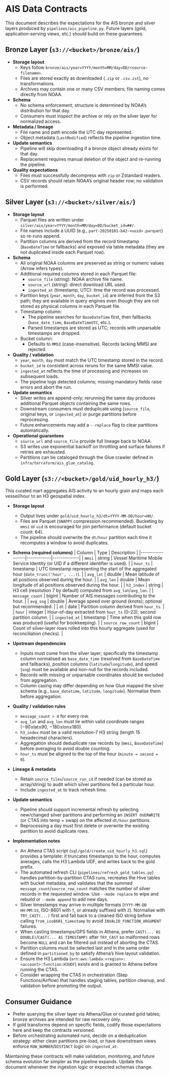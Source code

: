 # AIS Data Contracts

This document describes the expectations for the AIS bronze and silver layers produced by `pipelines/ais_pipeline.py`. Future layers (gold, application-serving views, etc.) should build on these guarantees.

## Bronze Layer (`s3://<bucket>/bronze/ais/`)

- **Storage layout**
  - Keys follow `bronze/ais/year=YYYY/month=MM/day=DD/<source-filename>`.
  - Files are stored exactly as downloaded (`.zip` or `.csv.zst`), no transformations.
  - Archives may contain one or many CSV members; file naming comes directly from NOAA.
- **Schema**
  - No schema enforcement; structure is determined by NOAA’s distribution for that day.
  - Consumers must inspect the archive or rely on the silver layer for normalized access.
- **Metadata / lineage**
  - File name and path encode the UTC day represented.
  - Object metadata (`LastModified`) reflects the pipeline ingestion time.
- **Update semantics**
  - Pipeline will skip downloading if a bronze object already exists for that day.
  - Replacement requires manual deletion of the object and re-running the pipeline.
- **Quality expectations**
  - Files must successfully decompress with `zip` or Zstandard readers.
  - CSV records should retain NOAA’s original header row; no validation is performed.

## Silver Layer (`s3://<bucket>/silver/ais/`)

- **Storage layout**
  - Parquet files are written under `silver/ais/year=YYYY/month=MM/day=DD/bucket_id=##/`.
  - File names include a UUID (e.g., `part-20250101-b42-<uuid>.parquet`) so re-runs append.
  - Partition columns are derived from the record timestamp (`BaseDateTime` or fallbacks) and exposed via table metadata (they are not duplicated inside each Parquet row).
- **Schema**
  - All original NOAA columns are preserved as string or numeric values (Arrow infers types).
  - Additional required columns stored in each Parquet file:
    - `source_file` (string): NOAA archive file name.
    - `source_url` (string): direct download URL used.
    - `ingested_at` (timestamp, UTC): time the record was processed.
  - Partition keys (`year`, `month`, `day`, `bucket_id`) are inferred from the S3 path; they are available in query engines even though they are not stored as physical columns in each Parquet file.
  - Timestamp column:
    - The pipeline searches for `BaseDateTime` first, then fallbacks (`base_date_time`, `BaseDateTimeUTC`, etc.).
    - Parsed timestamps are stored as UTC; records with unparsable timestamps are dropped.
  - Bucket column:
    - Defaults to `MMSI` (case-insensitive). Records lacking MMSI are rejected.
- **Quality / validation**
  - `year`, `month`, `day` must match the UTC timestamp stored in the record.
  - `bucket_id` is consistent across reruns for the same MMSI value.
  - `ingested_at` reflects the time of processing and increases on subsequent loads.
  - The pipeline logs detected columns; missing mandatory fields raise errors and abort the run.
- **Update semantics**
  - Silver writes are append-only; rerunning the same day produces additional Parquet objects containing the same rows.
  - Downstream consumers must deduplicate using (`source_file`, original keys, or `ingested_at`) or purge partitions before reprocessing.
  - Future enhancements may add a `--replace` flag to clear partitions automatically.
- **Operational guarantees**
  - `source_url` and `source_file` provide full lineage back to NOAA.
  - S3 writes use exponential backoff on throttling and surface failures if retries are exhausted.
  - Partitions can be cataloged through the Glue crawler defined in `infra/terraform/ais_glue_catalog`.

## Gold Layer (`s3://<bucket>/gold/uid_hourly_h3/`)

This curated mart aggregates AIS activity to an hourly grain and maps each vessel/hour to an H3 geospatial index.

- **Storage layout**
  - Output lives under `gold/uid_hourly_h3/dt=YYYY-MM-DD/hour=HH/`.
  - Files are Parquet (`SNAPPY` compression recommended). Bucketing by `mmsi` or `uid` is encouraged for join performance (default bucket count: 64).
  - The pipeline should overwrite the `dt/hour` partition each time it recomputes a window to avoid duplicates.

- **Schema (required columns)**
  | Column          | Type       | Description |
  |-----------------|------------|-------------|
  | `mmsi`          | string     | Vessel Maritime Mobile Service Identity (or UID if a different identifier is used). |
  | `hour_ts`       | timestamp  | UTC timestamp representing the start of the aggregated hour (`date_trunc('hour', ...)`). |
  | `avg_lat`       | double     | Mean latitude of all positions observed during the hour. |
  | `avg_lon`       | double     | Mean longitude of all positions observed during the hour. |
  | `h3_index`      | string     | H3 cell (resolution 7 by default) computed from `avg_lat`/`avg_lon`. |
  | `message_count` | bigint     | Number of AIS messages contributing to the hour. |
| `avg_sog`       | double     | Average speed over ground (knots); optional but recommended. |
| `dt`            | date       | Partition column derived from `hour_ts`. |
| `hour`          | integer    | Hour-of-day extracted from `hour_ts` (0–23); second partition column. |
| `ingested_at`   | timestamp  | Time when this gold row was produced (useful for bookkeeping). |
| `source_row_count` | bigint | Count of silver-layer rows rolled into this hourly aggregate (used for reconciliation checks). |

- **Upstream dependencies**
  - Inputs must come from the silver layer; specifically the timestamp column normalised as `base_date_time` (resolved from `BaseDateTime` and fallbacks), position columns (`latitude`/`longitude`), and speed (`sog`) must be available and non-null for the records included.
  - Records with missing or unparsable coordinates should be excluded from aggregation.
  - Column casing may differ depending on how Glue mapped the silver schema (e.g., `base_datetime`, `latitude`, `longitude`). Normalise them before aggregation.

- **Quality / validation rules**
  - `message_count > 0` for every row.
  - `avg_lat` and `avg_lon` must lie within valid coordinate ranges (−90≤lat≤90, −180≤lon≤180).
  - `h3_index` must be a valid resolution-7 H3 string (length 15 hexadecimal characters).
  - Aggregation should deduplicate raw records by (`mmsi`, `BaseDateTime`) before averaging to avoid double counting.
  - `hour_ts` must be aligned to the top of the hour (`minute = second = 0`).

- **Lineage & metadata**
  - Retain `source_files`/`source_run_id` if needed (can be stored as array/string) to audit which silver partitions fed a particular hour.
  - Include `ingested_at` to track refresh time.

- **Update semantics**
  - Pipeline should support incremental refresh by selecting new/changed silver partitions and performing an `INSERT OVERWRITE` (or CTAS into temp + swap) on the affected `dt/hour` partitions.
  - Reprocessing a day must first delete or overwrite the existing partition to avoid duplicate rows.

- **Implementation notes**
  - An Athena CTAS script (`sql/gold/create_uid_hourly_h3.sql`) provides a template: it truncates timestamps to the hour, computes averages, calls the H3 Lambda UDF, and writes back to the gold prefix.
  - The automated refresh CLI (`pipelines/refresh_gold_tables.py`) handles partition-by-partition CTAS runs, recreates the Hive tables with bucket metadata, and validates that the summed `message_count`/`source_row_count` matches the number of silver records in the requested window. Use `--mode replace` to wipe and rebuild or `--mode append` to add new days.
  - Silver timestamps may arrive in multiple formats (`YYYY-MM-DD HH:MM:SS`, ISO-8601 with `T`, or already suffixed with `Z`). Normalise with `TRY_CAST(...)` first and fall back to a cleaned ISO string before calling `from_iso8601_timestamp` to avoid `INVALID_FUNCTION_ARGUMENT` failures.
  - When casting timestamps/GPS fields in Athena, prefer `CAST(... AS DOUBLE)`/`CAST(... AS TIMESTAMP)` after `TRY_CAST` so malformed rows become `NULL` and can be filtered out instead of aborting the CTAS.
  - Partition columns must be selected last and in the same order defined in `partitioned_by` to satisfy Athena’s hive layout validation.
  - Ensure the H3 Lambda (`arn:aws:lambda:<region>:<account>:function:H3UDF`) exists and is granted to Athena before running the CTAS.
  - Consider wrapping the CTAS in orchestration (Step Functions/Airflow) that handles staging tables, partition cleanup, and validation before promoting the output.

## Consumer Guidance

- Prefer querying the silver layer via Athena/Glue or curated gold tables; bronze archives are intended for raw recovery only.
- If gold transforms depend on specific fields, codify those expectations here and keep the contracts versioned.
- Before orchestrating automated runs, decide on a deduplication strategy: either clean partitions pre-load, or have downstream views enforce `ROW_NUMBER`/`DISTINCT` logic on `ingested_at`.

Maintaining these contracts will make validation, monitoring, and future schema evolution far simpler as the pipeline expands. Update this document whenever the ingestion logic or expected schemas change.
